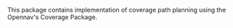 This package contains implementation of coverage path planning using the Opennav's Coverage Package.
